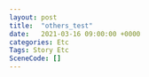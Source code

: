 ```yaml
---
layout: post
title:  "others_test"
date:   2021-03-16 09:00:00 +0000
categories: Etc
Tags: Story Etc
SceneCode: []
---
```

